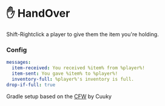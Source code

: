# ✋ HandOver
Shift-Rightclick a player to give them the item you're holding.

### Config
```yaml
messages:
  item-received: You received %item% from %player%!
  item-sent: You gave %item% to %player%!
  inventory-full: %player%'s inventory is full.
drop-if-full: true
```

Gradle setup based on the [CFW](https://github.com/CuukyOfficial/CFW) by Cuuky
